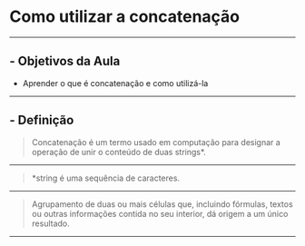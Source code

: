 # Como utilizar a concatenação

--------------

## - Objetivos da Aula

- Aprender o que é concatenação e como utilizá-la

------

## - Definição

> Concatenação é um termo usado em computação para designar a operação de unir o conteúdo de duas strings*.

------

> *string é uma sequência de caracteres.

------

> Agrupamento de duas ou mais células que, incluindo fórmulas, textos ou outras informações contida no seu interior, dá origem a um único resultado.

------
